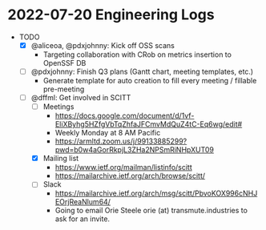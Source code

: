 # 2022-07-20 Engineering Logs

- TODO
  - [x] @aliceoa, @pdxjohnny: Kick off OSS scans
    - Targeting collaboration with CRob on metrics insertion to OpenSSF DB
  - [ ] @pdxjohnny: Finish Q3 plans (Gantt chart, meeting templates, etc.)
    - Generate template for auto creation to fill every meeting / fillable pre-meeting
  - [ ] @dffml: Get involved in SCITT
    - [ ] Meetings
      - https://docs.google.com/document/d/1vf-EliXByhg5HZfgVbTqZhfaJFCmvMdQuZ4tC-Eq6wg/edit#
      - Weekly Monday at 8 AM Pacific
      - https://armltd.zoom.us/j/99133885299?pwd=b0w4aGorRkpjL3ZHa2NPSmRiNHpXUT09
    - [x] Mailing list
      - https://www.ietf.org/mailman/listinfo/scitt
      - https://mailarchive.ietf.org/arch/browse/scitt/
    - [ ] Slack
      - https://mailarchive.ietf.org/arch/msg/scitt/PbvoKOX996cNHJEOrjReaNlum64/
      - Going to email Orie Steele orie (at) transmute.industries to ask for an invite.